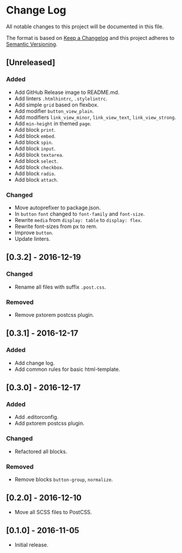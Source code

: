 # Change Log
All notable changes to this project will be documented in this file.

The format is based on [Keep a Changelog](http://keepachangelog.com/)
and this project adheres to [Semantic Versioning](http://semver.org/).

## [Unreleased]
### Added
- Add GitHub Release image to README.md.
- Add linters `.htmlhintrc`, `.stylelintrc`.
- Add simple `grid` based on flexbox.
- Add modifier `button_view_plain`.
- Add modifiers `link_view_minor`, `link_view_text`, `link_view_strong`.
- Add `min-height` in themed `page`.
- Add block `print`.
- Add block `embed`.
- Add block `spin`.
- Add block `input`.
- Add block `textarea`.
- Add block `select`.
- Add block `checkbox`.
- Add block `radio`.
- Add block `attach`.

### Changed
- Move autoprefixer to package.json.
- In `button` `font` changed to `font-family` and `font-size`.
- Rewrite `media` from `display: table` to `display: flex`.
- Rewrite font-sizes from px to rem.
- Improve `button`.
- Update linters.

## [0.3.2] - 2016-12-19
### Changed
- Rename all files with suffix `.post.css`.

### Removed
- Remove pxtorem postcss plugin.

## [0.3.1] - 2016-12-17
### Added
- Add change log.
- Add common rules for basic html-template.

## [0.3.0] - 2016-12-17
### Added
- Add .editorconfig.
- Add pxtorem postcss plugin.

### Changed
- Refactored all blocks.

### Removed
- Remove blocks `button-group`, `normalize`.

## [0.2.0] - 2016-12-10
- Move all SCSS files to PostCSS.

## [0.1.0] - 2016-11-05
- Initial release.

